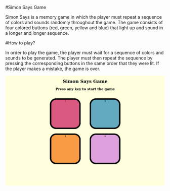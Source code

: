 #Simon Says Game

Simon Says is a memory game in which the player must repeat a sequence of colors and sounds randomly throughout the game. The game consists of four colored buttons (red, green, yellow and blue) that light up and sound in a longer and longer sequence.

#How to play?

In order to play the game, the player must wait for a sequence of colors and sounds to be generated. The player must then repeat the sequence by pressing the corresponding buttons in the same order that they were lit. If the player makes a mistake, the game is over.

![Alt text](simon_game-1.png)
